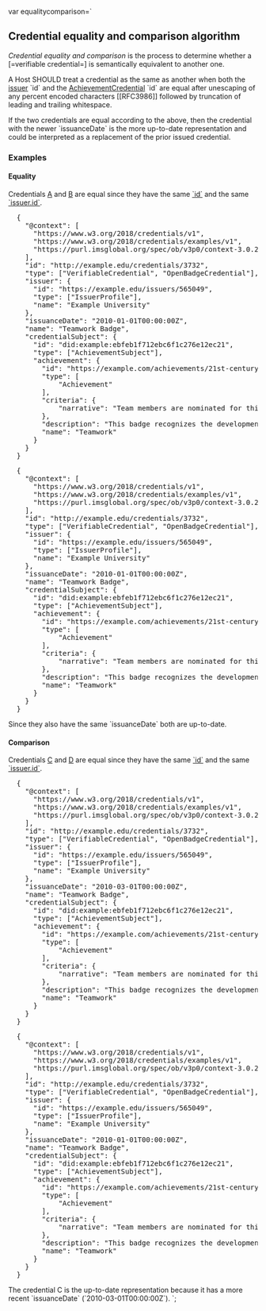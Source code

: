 var equalitycomparison=`

## Credential equality and comparison algorithm

<dfn data-lt="credential equality and comparison">Credential equality and comparison</dfn> is the process to determine whether a [=verifiable credential=] is semantically equivalent to another one.

A Host SHOULD treat a credential as the same as another when both the [issuer](#profile) \`id\` and the [AchievementCredential](#achievementcredential) \`id\` are equal after unescaping of any percent encoded characters [[RFC3986]] followed by truncation of leading and trailing whitespace.

If the two credentials are equal according to the above, then the credential with the newer \`issuanceDate\` is the more up-to-date representation and could be interpreted as a replacement of the prior issued credential.

### Examples

#### Equality

Credentials [A](#example-sample-credential-a) and [B](#example-sample-credential-b) are equal since they have the same [\`id\`](#achievementcredential) and the same [\`issuer.id\`](#org.1edtech.ob.v3p0.profile.class).

<pre class="json example" data-schema="org.1edtech.ob.v3p0.achievementcredential.class"
  title="Sample credential A">
  {
    "@context": [
      "https://www.w3.org/2018/credentials/v1",
      "https://www.w3.org/2018/credentials/examples/v1",
      "https://purl.imsglobal.org/spec/ob/v3p0/context-3.0.2.json"
    ],
    "id": "http://example.edu/credentials/3732",
    "type": ["VerifiableCredential", "OpenBadgeCredential"],
    "issuer": {
      "id": "https://example.edu/issuers/565049",
      "type": ["IssuerProfile"],
      "name": "Example University"
    },
    "issuanceDate": "2010-01-01T00:00:00Z",
    "name": "Teamwork Badge",
    "credentialSubject": {
      "id": "did:example:ebfeb1f712ebc6f1c276e12ec21",
      "type": ["AchievementSubject"],
      "achievement": {
        "id": "https://example.com/achievements/21st-century-skills/teamwork",
        "type": [
            "Achievement"
        ],
        "criteria": {
            "narrative": "Team members are nominated for this badge by their peers and recognized upon review by Example Corp management."
        },
        "description": "This badge recognizes the development of the capacity to collaborate within a group environment.",
        "name": "Teamwork"
      }
    }
  }
</pre>

<pre class="json example" data-schema="org.1edtech.ob.v3p0.achievementcredential.class"
  title="Sample credential B">
  {
    "@context": [
      "https://www.w3.org/2018/credentials/v1",
      "https://www.w3.org/2018/credentials/examples/v1",
      "https://purl.imsglobal.org/spec/ob/v3p0/context-3.0.2.json"
    ],
    "id": "http://example.edu/credentials/3732",
    "type": ["VerifiableCredential", "OpenBadgeCredential"],
    "issuer": {
      "id": "https://example.edu/issuers/565049",
      "type": ["IssuerProfile"],
      "name": "Example University"
    },
    "issuanceDate": "2010-01-01T00:00:00Z",
    "name": "Teamwork Badge",
    "credentialSubject": {
      "id": "did:example:ebfeb1f712ebc6f1c276e12ec21",
      "type": ["AchievementSubject"],
      "achievement": {
        "id": "https://example.com/achievements/21st-century-skills/teamwork",
        "type": [
            "Achievement"
        ],
        "criteria": {
            "narrative": "Team members are nominated for this badge by their peers and recognized upon review by Example Corp management."
        },
        "description": "This badge recognizes the development of the capacity to collaborate within a group environment.",
        "name": "Teamwork"
      }
    }
  }
</pre>

Since they also have the same \`issuanceDate\` both are up-to-date.

#### Comparison

Credentials [C](#example-sample-credential-c) and [D](#example-sample-credential-d) are equal since they have the same [\`id\`](#achievementcredential) and the same [\`issuer.id\`](#org.1edtech.ob.v3p0.profile.class).

<pre class="json example" data-schema="org.1edtech.ob.v3p0.achievementcredential.class"
  title="Sample credential C">
  {
    "@context": [
      "https://www.w3.org/2018/credentials/v1",
      "https://www.w3.org/2018/credentials/examples/v1",
      "https://purl.imsglobal.org/spec/ob/v3p0/context-3.0.2.json"
    ],
    "id": "http://example.edu/credentials/3732",
    "type": ["VerifiableCredential", "OpenBadgeCredential"],
    "issuer": {
      "id": "https://example.edu/issuers/565049",
      "type": ["IssuerProfile"],
      "name": "Example University"
    },
    "issuanceDate": "2010-03-01T00:00:00Z",
    "name": "Teamwork Badge",
    "credentialSubject": {
      "id": "did:example:ebfeb1f712ebc6f1c276e12ec21",
      "type": ["AchievementSubject"],
      "achievement": {
        "id": "https://example.com/achievements/21st-century-skills/teamwork",
        "type": [
            "Achievement"
        ],
        "criteria": {
            "narrative": "Team members are nominated for this badge by their peers and recognized upon review by Example Corp management."
        },
        "description": "This badge recognizes the development of the capacity to collaborate within a group environment.",
        "name": "Teamwork"
      }
    }
  }
</pre>

<pre class="json example" data-schema="org.1edtech.ob.v3p0.achievementcredential.class"
  title="Sample credential D">
  {
    "@context": [
      "https://www.w3.org/2018/credentials/v1",
      "https://www.w3.org/2018/credentials/examples/v1",
      "https://purl.imsglobal.org/spec/ob/v3p0/context-3.0.2.json"
    ],
    "id": "http://example.edu/credentials/3732",
    "type": ["VerifiableCredential", "OpenBadgeCredential"],
    "issuer": {
      "id": "https://example.edu/issuers/565049",
      "type": ["IssuerProfile"],
      "name": "Example University"
    },
    "issuanceDate": "2010-01-01T00:00:00Z",
    "name": "Teamwork Badge",
    "credentialSubject": {
      "id": "did:example:ebfeb1f712ebc6f1c276e12ec21",
      "type": ["AchievementSubject"],
      "achievement": {
        "id": "https://example.com/achievements/21st-century-skills/teamwork",
        "type": [
            "Achievement"
        ],
        "criteria": {
            "narrative": "Team members are nominated for this badge by their peers and recognized upon review by Example Corp management."
        },
        "description": "This badge recognizes the development of the capacity to collaborate within a group environment.",
        "name": "Teamwork"
      }
    }
  }
</pre>

The credential C is the up-to-date representation because it has a more recent \`issuanceDate\` (\`2010-03-01T00:00:00Z\`).
`;
